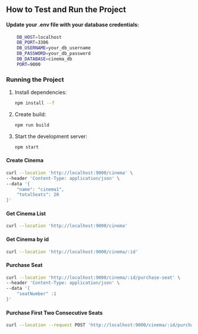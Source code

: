 ## How to Test and Run the Project

#### Update your .env file with your database credentials:
```bash
    DB_HOST=localhost
    DB_PORT=3306
    DB_USERNAME=your_db_username
    DB_PASSWORD=your_db_password
    DB_DATABASE=cinema_db
    PORT=9000
```

### Running the Project

1. Install dependencies:
    ```bash
    npm install --f
    ```

2. Create build:
    ```bash
    npm run build

3. Start the development server:
    ```bash
    npm start
    ```



#### Create Cinema
```bash
curl --location 'http://localhost:9000/cinema' \
--header 'Content-Type: application/json' \
--data '{
    "name": "cinema1",
    "totalSeats": 20
}'
```

#### Get Cinema List 
```bash
curl --location 'http://localhost:9000/cinema'
```

#### Get Cinema by id 
```bash
curl --location 'http://localhost:9000/cinema/:id'
```

#### Purchase Seat
```bash
curl --location 'http://localhost:9000/cinema/:id/purchase-seat' \
--header 'Content-Type: application/json' \
--data '{
    "seatNumber" :1
}'
```

#### Purchase First Two Consecutive Seats
```bash
curl --location --request POST 'http://localhost:9000/cinema/:id/purchase-consecutive-seats' \
```
